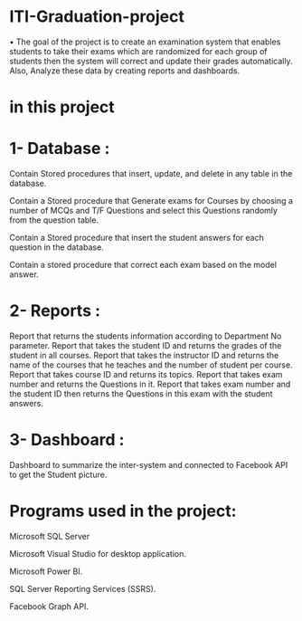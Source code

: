 # ITI-Graduation-project
•	The goal of the project is to create an examination system that enables students to take their exams which are 
  randomized for each group of students then the system will correct and update their grades automatically. 
  Also, Analyze these data by creating reports and dashboards.
  
# in this project
# 1- Database :
Contain Stored procedures that insert, update, and delete in any table in the database.

Contain a Stored procedure that Generate exams for Courses by choosing a number of MCQs and T/F Questions and select this Questions randomly from the question table.

Contain a Stored procedure that insert the student answers for each question in the database.

Contain a stored procedure that correct each exam based on the model answer.

# 2- Reports :
Report that returns the students information according to Department No parameter.
Report that takes the student ID and returns the grades of the student in all courses.
Report that takes the instructor ID and returns the name of the courses that he teaches and the number of student per course.
Report that takes course ID and returns its topics.
Report that takes exam number and returns the Questions in it.
Report that takes exam number and the student ID then returns the Questions in this exam with the student answers.

# 3- Dashboard :
Dashboard to summarize the inter-system and connected to Facebook API to get the Student picture.

# Programs used in the project:
Microsoft SQL Server

Microsoft Visual Studio for desktop application.

Microsoft Power BI.

SQL Server Reporting Services (SSRS).

Facebook Graph API.
